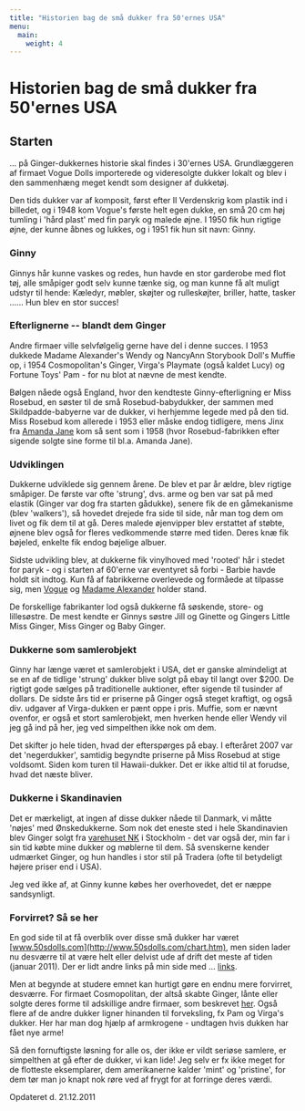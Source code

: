 ```yaml
---
title: "Historien bag de små dukker fra 50'ernes USA"
menu:
  main:
    weight: 4
---
```


# Historien bag de små dukker fra 50'ernes USA

## Starten

... på Ginger-dukkernes historie skal findes i 30'ernes USA.
Grundlæggeren af firmaet Vogue Dolls importerede og videresolgte dukker
lokalt og blev i den sammenhæng meget kendt som designer af dukketøj.

Den tids dukker var af komposit, først efter II Verdenskrig kom plastik
ind i billedet, og i 1948 kom Vogue's første helt egen dukke, en små 20
cm høj tumling i 'hård plast' med fin paryk og malede øjne. I 1950 fik
hun rigtige øjne, der kunne åbnes og lukkes, og i 1951 fik hun sit navn:
Ginny.

### Ginny

Ginnys hår kunne vaskes og redes, hun havde en stor garderobe med flot
tøj, alle småpiger godt selv kunne tænke sig, og man kunne få alt muligt
udstyr til hende: Kæledyr, møbler, skøjter og rulleskøjter, briller,
hatte, tasker ...... Hun blev en stor succes!

### Efterlignerne -- blandt dem Ginger

Andre firmaer ville selvfølgelig gerne have del i denne succes. I 1953
dukkede Madame Alexander's Wendy og NancyAnn Storybook Doll's Muffie op,
i 1954 Cosmopolitan's Ginger, Virga's Playmate (også kaldet Lucy) og
Fortune Toys' Pam - for nu blot at nævne de mest kendte.

Bølgen nåede også England, hvor den kendteste Ginny-efterligning er Miss
Rosebud, en søster til de små Rosebud-babydukker, der sammen med
Skildpadde-babyerne var de dukker, vi herhjemme legede med på den tid.
Miss Rosebud kom allerede i 1953 eller måske endog tidligere, mens Jinx
fra [Amanda Jane](http://www.amandajanedolls.com/) kom så sent som i
1958 (hvor Rosebud-fabrikken efter sigende solgte sine forme til bl.a.
Amanda Jane).

### Udviklingen

Dukkerne udviklede sig gennem årene. De blev et par år ældre, blev
rigtige småpiger. De første var ofte 'strung', dvs. arme og ben var sat
på med elastik (Ginger var dog fra starten gådukke), senere fik de en
gåmekanisme (blev 'walkers'), så hovedet drejede fra side til side, når
man tog dem om livet og fik dem til at gå. Deres malede øjenvipper blev
erstattet af støbte, øjnene blev også for fleres vedkommende større med
tiden. Deres knæ fik bøjeled, enkelte fik endog bøjelige albuer.

Sidste udvikling blev, at dukkerne fik vinylhoved med 'rooted' hår i
stedet for paryk - og i starten af 60'erne var eventyret så forbi -
Barbie havde holdt sit indtog. Kun få af fabrikkerne overlevede og
formåede at tilpasse sig, men [Vogue](http://www.voguedolls.com/) og
[Madame Alexander](http://www.madamealexander.com/) holder stand.

De forskellige fabrikanter lod også dukkerne få søskende, store- og
lillesøstre. De mest kendte er Ginnys søstre Jill og Ginette og Gingers
Little Miss Ginger, Miss Ginger og Baby Ginger.

### Dukkerne som samlerobjekt

Ginny har længe været et samlerobjekt i USA, det er ganske almindeligt
at se en af de tidlige 'strung' dukker blive solgt på ebay til langt
over $200. De rigtigt gode sælges på traditionelle auktioner, efter
sigende til tusinder af dollars. De sidste års tid er priserne på Ginger
også steget kraftigt, og også div. udgaver af Virga-dukken er pænt oppe
i pris. Muffie, som er nævnt ovenfor, er også et stort samlerobjekt, men
hverken hende eller Wendy vil jeg gå ind på her, jeg ved simpelthen ikke
nok om dem.

Det skifter jo hele tiden, hvad der efterspørges på ebay. I efteråret
2007 var det 'negerdukker', samtidig begyndte priserne på Miss Rosebud
at stige voldsomt. Siden kom turen til Hawaii-dukker. Det er ikke altid
til at forudse, hvad det næste bliver.

### Dukkerne i Skandinavien

Det er mærkeligt, at ingen af disse dukker nåede til Danmark, vi måtte
'nøjes' med Ønskedukkerne. Som nok det eneste sted i hele Skandinavien
blev Ginger solgt fra [varehuset NK](nk) i Stockholm - det var også der,
min far i sin tid købte mine dukker og møblerne til dem. Så svenskerne
kender udmærket Ginger, og hun handles i stor stil på Tradera (ofte til
betydeligt højere priser end i USA).

Jeg ved ikke af, at Ginny kunne købes her overhovedet, det er næppe
sandsynligt.

### Forvirret? Så se her

En god side til at få overblik over disse små dukker har været
[www.50sdolls.com](http://www.50sdolls.com/chart.htm), men siden lader
nu desværre til at være helt eller delvist ude af drift det meste af
tiden (januar 2011). Der er lidt andre links på min side med ...
[links](links).

Men at begynde at studere emnet kan hurtigt gøre en endnu mere
forvirret, desværre. For firmaet Cosmopolitan, der altså skabte Ginger,
lånte eller solgte deres forme til adskillige andre firmaer, som
beskrevet [her](ginger). Også flere af de andre dukker ligner hinanden
til forveksling, fx Pam og Virga's dukker. Her har man dog hjælp af
armkrogene - undtagen hvis dukken har fået nye arme!

Så den fornuftigste løsning for alle os, der ikke er vildt seriøse
samlere, er simpelthen at gå efter de dukker, vi kan lide! Jeg selv er
fx ikke meget for de flotteste eksemplarer, dem amerikanerne kalder
'mint' og 'pristine', for dem tør man jo knapt nok røre ved af frygt for
at forringe deres værdi.

Opdateret d. 21.12.2011
